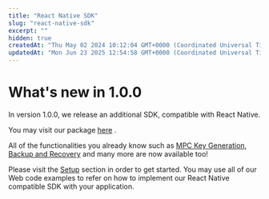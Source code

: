 ```yaml
---
title: "React Native SDK"
slug: "react-native-sdk"
excerpt: ""
hidden: true
createdAt: "Thu May 02 2024 10:12:04 GMT+0000 (Coordinated Universal Time)"
updatedAt: "Mon Jun 23 2025 12:54:58 GMT+0000 (Coordinated Universal Time)"
---
```

# What's new in 1.0.0

In version 1.0.0, we release an additional SDK, compatible with React Native.

You may visit our package [here](https://www.npmjs.com/package/@fireblocks/react-native-ncw-sdk) .

All of the functionalities you already know such as [MPC Key Generation](doc:mpc-key-generation), [Backup and Recovery](doc:backup-recovery-1) and many more are now available too!

Please visit the [Setup](doc:setup-4) section in order to get started. You may use all of our Web code examples to refer on how to implement our React Native compatible SDK with your application.

